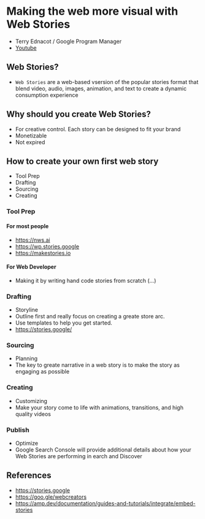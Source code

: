 # Making the web more visual with Web Stories
- Terry Ednacot / Google Program Manager
- [Youtube](https://youtu.be/mp6IUgUXJds)

## Web Stories?
- `Web Stories` are a web-based vsersion of the popular stories format that blend video, audio, images, animation, and text to create a dynamic consumption experience

## Why should you create Web Stories?
- For creative control. Each story can be designed to fit your brand
- Monetizable
- Not expired

## How to create your own first web story
- Tool Prep
- Drafting
- Sourcing
- Creating

### Tool Prep

#### For most people
- https://nws.ai
- https://wp.stories.google
- https://makestories.io

#### For Web Developer
- Making it by writing hand code stories from scratch (...)

### Drafting
- Storyline
- Outline first and really focus on creating a greate store arc.
- Use templates to help you get started.
- https://stories.google/

### Sourcing
- Planning
- The key to greate narrative in a web story is to make the story as engaging as possible

### Creating
- Customizing
- Make your story come to life with animations, transitions, and high quality videos

### Publish
- Optimize
- Google Search Console will provide additional details about how your Web Stories are performing in earch and Discover

## References
- https://stories.google
- https://goo.gle/webcreators
- https://amp.dev/documentation/guides-and-tutorials/integrate/embed-stories
